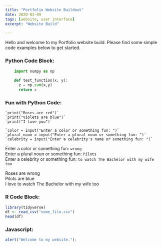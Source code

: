 ```yaml
---
title: "Portfolio Website Buildout"
date: 2020-03-09
tags: [website, user interface]
excerpt: "Website Build"

---
```


Hello and welcome to my Portfolio website build. Please find some simple code examples below to get started.

### Python Code Block:
```python
    import numpy as np
    
    def test_function(x, y):
      z = np.sum(x,y)
      return z
```

### Fun with Python Code:
```
`print("Roses are red")`
`print("Violets are blue")`
`print("I love you")`
```
```
`color = input("Enter a color or something fun: ")`
`plural_noun = input("Enter a plural noun or something fun: ")`
`celebrity = input("Enter a celebrity's name or something fun: ")`
```

Enter a color or something fun: `wrong`  
Enter a plural noun or something fun: `Pilots`  
Enter a celebrity or something fun: `to watch The Bachelor with my wife too` 

Roses are wrong     
Pilots are blue  
I love to watch The Bachelor with my wife too  


### R Code Block:
```r
library(tidyverse)
df <- read_csv("some_file.csv")
head(df)
```

### Javascript:
```javascript
alert("Welcome to my website.");
```
